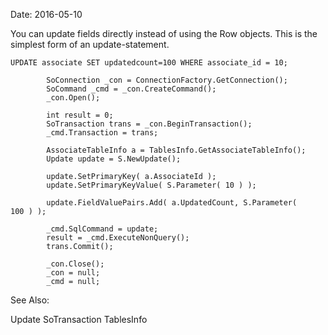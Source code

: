 Date: 2016-05-10

You can update fields directly instead of using the Row objects. This is the simplest form of an update-statement.

```
UPDATE associate SET updatedcount=100 WHERE associate_id = 10;
```

```
        SoConnection _con = ConnectionFactory.GetConnection();
        SoCommand _cmd = _con.CreateCommand();
        _con.Open();

        int result = 0;
        SoTransaction trans = _con.BeginTransaction();
        _cmd.Transaction = trans;

        AssociateTableInfo a = TablesInfo.GetAssociateTableInfo();
        Update update = S.NewUpdate();
                
        update.SetPrimaryKey( a.AssociateId );
        update.SetPrimaryKeyValue( S.Parameter( 10 ) );

        update.FieldValuePairs.Add( a.UpdatedCount, S.Parameter(
100 ) );
        
        _cmd.SqlCommand = update;
        result = _cmd.ExecuteNonQuery();
        trans.Commit();
        
        _con.Close();
        _con = null;
        _cmd = null;
```

See Also:

Update SoTransaction TablesInfo
